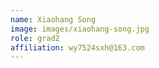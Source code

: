 ```yaml
---
name: Xiaohang Song
image: images/xiaohang-song.jpg
role: grad2
affiliation: wy7524sxh@163.com
---
```

